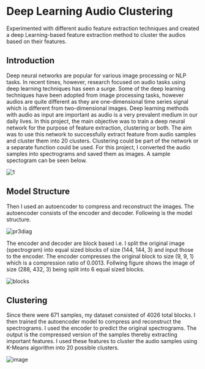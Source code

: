 # Deep Learning Audio Clustering
Experimented with different audio feature extraction techniques and created a deep Learning-based feature extraction method to cluster the audios based on their features.

## Introduction 

Deep neural networks are popular for various image processing or NLP tasks. In recent times, however, research focused on audio tasks using deep learning techniques has seen a surge. Some of the deep learning techniques have been adopted from image processing tasks, however audios are quite different as they are one-dimensional time series signal which is different from two-dimensional images. Deep learning methods with audio as input are important as audio is a very prevalent medium in our daily lives. In this project, the main objective was to train a deep neural network for the purpose of feature extraction, clustering or both. The aim was to use this network to successfully extract feature from audio samples and cluster them into 20 clusters. Clustering could be part of the network or a separate function could be used. For this project, I converted the audio samples into spectrograms and saved them as images. A sample spectogram can be seen below. 

![1](https://user-images.githubusercontent.com/32781544/122900897-e7a96b00-d301-11eb-9957-38fe456c9648.png)

## Model Structure 

Then I used an autoencoder to compress and reconstruct the images. The autoencoder consists of the encoder and decoder. Following is the model structure.

![pr3diag](https://user-images.githubusercontent.com/32781544/122900734-cb0d3300-d301-11eb-89f1-44a25cef32d2.png)

The encoder and decoder are block based i.e. I split the original image (spectrogram) into equal sized blocks of size (144, 144, 3) and input those to the encoder. The encoder compresses the original block to size (9, 9, 1) which is a compression ratio of 0.0013. Follwing figure shows the image of size (288, 432, 3) being split into 6 equal sized blocks. 

![blocks](https://user-images.githubusercontent.com/32781544/122900873-e37d4d80-d301-11eb-8c22-beab0321402e.png)

## Clustering

Since there were 671 samples, my dataset consisted of 4026 total blocks. I then trained the autoencoder model to compress and reconstruct the spectrograms. I used the encoder to predict the original spectrograms. The output is the compressed version of the samples thereby extracting important features. I used these features to cluster the audio samples using K-Means algorithm into 20 possible clusters.

![image](https://user-images.githubusercontent.com/32781544/122902771-9ef2b180-d303-11eb-925b-14a85d584b51.png)

